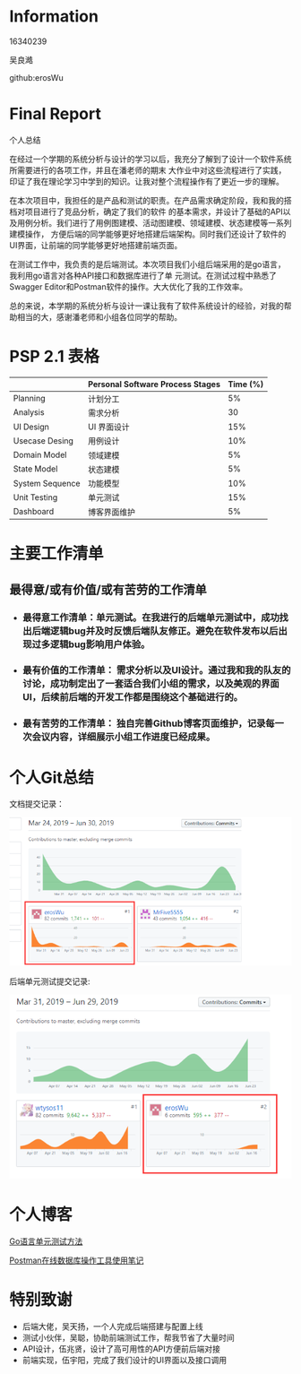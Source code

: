 # Information

16340239

吴良澔

github:erosWu

# Final Report

个人总结

在经过一个学期的系统分析与设计的学习以后，我充分了解到了设计一个软件系统所需要进行的各项工作，并且在潘老师的期末
大作业中对这些流程进行了实践，印证了我在理论学习中学到的知识。让我对整个流程操作有了更近一步的理解。

在本次项目中，我担任的是产品和测试的职责。在产品需求确定阶段，我和我的搭档对项目进行了竞品分析，确定了我们的软件
的基本需求，并设计了基础的API以及用例分析。我们进行了用例图建模、活动图建模、领域建模、状态建模等一系列建模操作，
方便后端的同学能够更好地搭建后端架构。同时我们还设计了软件的UI界面，让前端的同学能够更好地搭建前端页面。

在测试工作中，我负责的是后端测试。本次项目我们小组后端采用的是go语言，我利用go语言对各种API接口和数据库进行了单
元测试。在测试过程中熟悉了Swagger Editor和Postman软件的操作。大大优化了我的工作效率。

总的来说，本学期的系统分析与设计一课让我有了软件系统设计的经验，对我的帮助相当的大，感谢潘老师和小组各位同学的帮助。

# PSP 2.1 表格

|     | Personal Software Process Stages | Time (%) |
|-----|----------------------------------|----------|
| Planning | 计划分工 | 5%|
| Analysis | 需求分析 | 30 |
| UI Design | UI 界面设计  | 15% |
| Usecase Desing | 用例设计 | 10% |
| Domain Model | 领域建模 | 5% |
| State Model | 状态建模 | 5% |
| System Sequence | 功能模型 | 10% |
| Unit Testing | 单元测试 | 15% |
| Dashboard | 博客界面维护 | 5% |

# 主要工作清单

## 最得意/或有价值/或有苦劳的工作清单

- ### 最得意工作清单：单元测试。在我进行的后端单元测试中，成功找出后端逻辑bug并及时反馈后端队友修正。避免在软件发布以后出现过多逻辑bug影响用户体验。

- ### 最有价值的工作清单： 需求分析以及UI设计。通过我和我的队友的讨论，成功制定出了一套适合我们小组的需求，以及美观的界面UI，后续前后端的开发工作都是围绕这个基础进行的。

- ### 最有苦劳的工作清单： 独自完善Github博客页面维护，记录每一次会议内容，详细展示小组工作进度已经成果。

# 个人Git总结

文档提交记录：

![](https://github.com/milkymoney/Dashboard/blob/master/pic/wu_con.png?raw=true)

后端单元测试提交记录:

![](https://github.com/milkymoney/Dashboard/blob/master/pic/wu_con_test.png?raw=true)

# 个人博客

[Go语言单元测试方法](https://blog.csdn.net/qq_36321775/article/details/94341600)

[Postman在线数据库操作工具使用笔记](https://blog.csdn.net/qq_36321775/article/details/94344374)


# 特别致谢

- 后端大佬，吴天扬，一个人完成后端搭建与配置上线
- 测试小伙伴，吴聪，协助前端测试工作，帮我节省了大量时间
- API设计，伍兆贤，设计了高可用性的API方便前后端对接
- 前端实现，伍宇阳，完成了我们设计的UI界面以及接口调用
